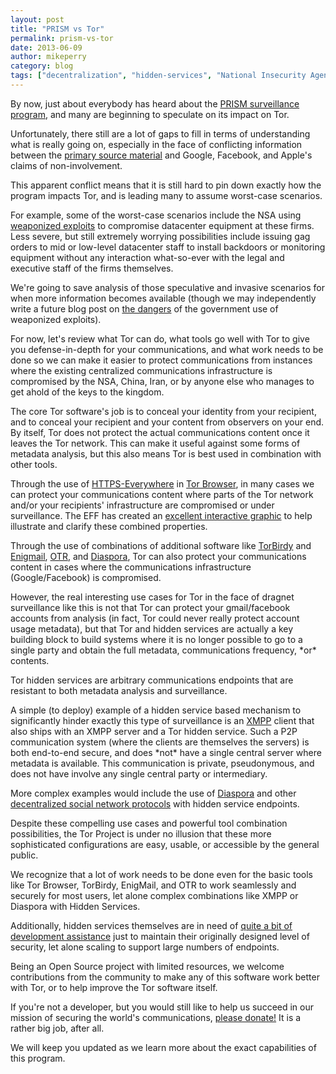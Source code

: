 ```yaml
---
layout: post
title: "PRISM vs Tor"
permalink: prism-vs-tor
date: 2013-06-09
author: mikeperry
category: blog
tags: ["decentralization", "hidden-services", "National Insecurity Agency", "nsa", "surveillance", "ya-basta"]
---
```


By now, just about everybody has heard about the [PRISM surveillance program](https://en.wikipedia.org/wiki/PRISM_%28surveillance_program%29), and many are beginning to speculate on its impact on Tor.

Unfortunately, there still are a lot of gaps to fill in terms of understanding what is really going on, especially in the face of conflicting information between the [primary source material](http://www.washingtonpost.com/wp-srv/special/politics/prism-collection-documents/) and Google, Facebook, and Apple's claims of non-involvement.

This apparent conflict means that it is still hard to pin down exactly how the program impacts Tor, and is leading many to assume worst-case scenarios.

For example, some of the worst-case scenarios include the NSA using [weaponized exploits](http://www.reuters.com/article/2013/05/10/us-usa-cyberweapons-specialreport-idUSBRE9490EL20130510) to compromise datacenter equipment at these firms. Less severe, but still extremely worrying possibilities include issuing gag orders to mid or low-level datacenter staff to install backdoors or monitoring equipment without any interaction what-so-ever with the legal and executive staff of the firms themselves.

We're going to save analysis of those speculative and invasive scenarios for when more information becomes available (though we may independently write a future blog post on [the dangers](http://www.thebulletin.org/web-edition/op-eds/cyberweapons-bold-steps-digital-darkness) of the government use of weaponized exploits).

For now, let's review what Tor can do, what tools go well with Tor to give you defense-in-depth for your communications, and what work needs to be done so we can make it easier to protect communications from instances where the existing centralized communications infrastructure is compromised by the NSA, China, Iran, or by anyone else who manages to get ahold of the keys to the kingdom.

The core Tor software's job is to conceal your identity from your recipient, and to conceal your recipient and your content from observers on your end. By itself, Tor does not protect the actual communications content once it leaves the Tor network. This can make it useful against some forms of metadata analysis, but this also means Tor is best used in combination with other tools.

Through the use of [HTTPS-Everywhere](https://www.eff.org/https-everywhere) in [Tor Browser](https://www.torproject.org/download/download-easy.html), in many cases we can protect your communications content where parts of the Tor network and/or your recipients' infrastructure are compromised or under surveillance. The EFF has created an [excellent interactive graphic](https://www.eff.org/pages/tor-and-https) to help illustrate and clarify these combined properties.

Through the use of combinations of additional software like [TorBirdy](https://addons.mozilla.org/en-us/thunderbird/addon/torbirdy/) and [Enigmail](http://www.enigmail.net/home/index.php), [OTR](https://en.wikipedia.org/wiki/Off-the-Record_Messaging#Client_support), and [Diaspora](https://joindiaspora.com/), Tor can also protect your communications content in cases where the communications infrastructure (Google/Facebook) is compromised.

However, the real interesting use cases for Tor in the face of dragnet surveillance like this is not that Tor can protect your gmail/facebook accounts from analysis (in fact, Tor could never really protect account usage metadata), but that Tor and hidden services are actually a key building block to build systems where it is no longer possible to go to a single party and obtain the full metadata, communications frequency, \*or\* contents.

Tor hidden services are arbitrary communications endpoints that are resistant to both metadata analysis and surveillance.

A simple (to deploy) example of a hidden service based mechanism to significantly hinder exactly this type of surveillance is an [XMPP](https://en.wikipedia.org/wiki/Xmpp) client that also ships with an XMPP server and a Tor hidden service. Such a P2P communication system (where the clients are themselves the servers) is both end-to-end secure, and does \*not\* have a single central server where metadata is available. This communication is private, pseudonymous, and does not have involve any single central party or intermediary.

More complex examples would include the use of [Diaspora](https://en.wikipedia.org/wiki/Diaspora_%28software%29) and other [decentralized social network protocols](https://en.wikipedia.org/wiki/Comparison_of_software_and_protocols_for_distributed_social_networking) with hidden service endpoints.

Despite these compelling use cases and powerful tool combination possibilities, the Tor Project is under no illusion that these more sophisticated configurations are easy, usable, or accessible by the general public.

We recognize that a lot of work needs to be done even for the basic tools like Tor Browser, TorBirdy, EnigMail, and OTR to work seamlessly and securely for most users, let alone complex combinations like XMPP or Diaspora with Hidden Services.

Additionally, hidden services themselves are in need of [quite a bit of development assistance](https://blog.torproject.org/blog/hidden-services-need-some-love) just to maintain their originally designed level of security, let alone scaling to support large numbers of endpoints.

Being an Open Source project with limited resources, we welcome contributions from the community to make any of this software work better with Tor, or to help improve the Tor software itself.

If you're not a developer, but you would still like to help us succeed in our mission of securing the world's communications, [please donate!](https://www.torproject.org/donate/donate.html.en) It is a rather big job, after all.

We will keep you updated as we learn more about the exact capabilities of this program.

